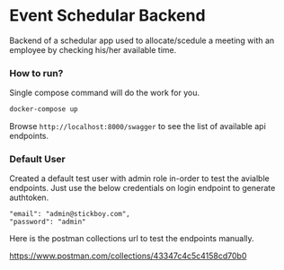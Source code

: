 # Event Schedular Backend
Backend of a schedular app used to allocate/scedule a meeting with an employee by checking his/her available time.

### How to run?

Single compose command will do the work for you. 

```sh
docker-compose up
```

Browse `http://localhost:8000/swagger` to see the list of available api endpoints.

### Default User

Created a default test user with admin role in-order to test the avialble endpoints.
Just use the below credentials on login endpoint to generate authtoken. 

```
"email": "admin@stickboy.com",
"password": "admin"
```


Here is the postman collections url to test the endpoints manually.

https://www.postman.com/collections/43347c4c5c4158cd70b0